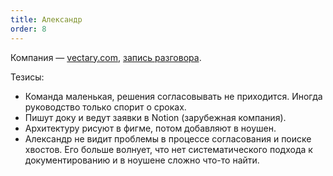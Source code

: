 ```yaml
---
title: Александр
order: 8
---
```


Компания — [vectary.com](http://vectary.com/), [запись разговора](https://icsitru-my.sharepoint.com/:v:/g/personal/ekaterina_pavlova_ics-it_ru/Ebp8D1kQb-hEqLeo8LI7TrkBvw84wbdBYhPdhVlk4T0T0Q?e=SwbPBH).

Тезисы:

- Команда маленькая, решения согласовывать не приходится. Иногда руководство только спорит о сроках.
- Пишут доку и ведут заявки в Notion (зарубежная компания).
- Архитектуру рисуют в фигме, потом добавляют в ноушен.
- Александр не видит проблемы в процессе согласования и поиске хвостов. Его больше волнует, что нет систематического подхода к документированию и в ноушене сложно что-то найти.


